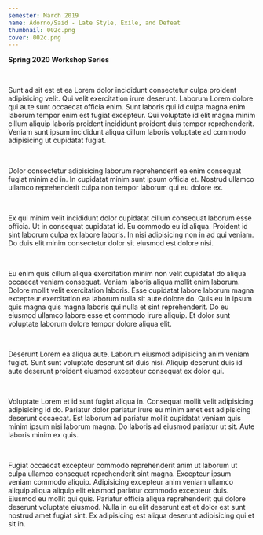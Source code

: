 ```yaml
---
semester: March 2019
name: Adorno/Said - Late Style, Exile, and Defeat
thumbnail: 002c.png
cover: 002c.png
---
```


**Spring 2020 Workshop Series**

<br>

Sunt ad sit est et ea Lorem dolor incididunt consectetur culpa proident adipisicing velit. Qui velit exercitation irure deserunt. Laborum Lorem dolore qui aute sunt occaecat officia enim. Sunt laboris qui id culpa magna enim laborum tempor enim est fugiat excepteur. Qui voluptate id elit magna minim cillum aliquip laboris proident incididunt proident duis tempor reprehenderit. Veniam sunt ipsum incididunt aliqua cillum laboris voluptate ad commodo adipisicing ut cupidatat fugiat.

<br>

Dolor consectetur adipisicing laborum reprehenderit ea enim consequat fugiat minim ad in. In cupidatat minim sunt ipsum officia et. Nostrud ullamco ullamco reprehenderit culpa non tempor laborum qui eu dolore ex.

<br>

Ex qui minim velit incididunt dolor cupidatat cillum consequat laborum esse officia. Ut in consequat cupidatat id. Eu commodo eu id aliqua. Proident id sint laborum culpa ex labore laboris. In nisi adipisicing non in ad qui veniam. Do duis elit minim consectetur dolor sit eiusmod est dolore nisi.

<br>

Eu enim quis cillum aliqua exercitation minim non velit cupidatat do aliqua occaecat veniam consequat. Veniam laboris aliqua mollit enim laborum. Dolore mollit velit exercitation laboris. Esse cupidatat labore laborum magna excepteur exercitation ea laborum nulla sit aute dolore do. Quis eu in ipsum quis magna quis magna laboris qui nulla et sint reprehenderit. Do eu eiusmod ullamco labore esse et commodo irure aliquip. Et dolor sunt voluptate laborum dolore tempor dolore aliqua elit.

<br>

Deserunt Lorem ea aliqua aute. Laborum eiusmod adipisicing anim veniam fugiat. Sunt sunt voluptate deserunt sit duis nisi. Aliquip deserunt duis id aute deserunt proident eiusmod excepteur consequat ex dolor qui.

<br>

Voluptate Lorem et id sunt fugiat aliqua in. Consequat mollit velit adipisicing adipisicing id do. Pariatur dolor pariatur irure eu minim amet est adipisicing deserunt occaecat. Est laborum ad pariatur mollit cupidatat veniam quis minim ipsum nisi laborum magna. Do laboris ad eiusmod pariatur ut sit. Aute laboris minim ex quis.

<br>

Fugiat occaecat excepteur commodo reprehenderit anim ut laborum ut culpa ullamco consequat reprehenderit sint magna. Excepteur ipsum veniam commodo aliquip. Adipisicing excepteur anim veniam ullamco aliquip aliqua aliquip elit eiusmod pariatur commodo excepteur duis. Eiusmod eu mollit qui quis. Pariatur officia aliqua reprehenderit qui dolore deserunt voluptate eiusmod. Nulla in eu elit deserunt est et dolor est sunt nostrud amet fugiat sint. Ex adipisicing est aliqua deserunt adipisicing qui et sit in.

<br>
